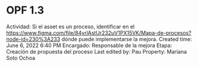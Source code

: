 # OPF 1.3

Actividad: Si el asset es un proceso, identificar en el https://www.figma.com/file/84yrlAstUr232uV1PX15VK/Mapa-de-procesos?node-id=230%3A233 dónde puede implementarse la mejora.
Created time: June 6, 2022 6:40 PM
Encargado: Responsable de la mejora
Etapa: Creación de propuesta del proceso
Last edited by: Pau
Property: Mariana Soto Ochoa